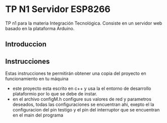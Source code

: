 <h1> TP N1 Servidor ESP8266 </h1>
<p>TP n1 para la materia Integración Tecnológica. Consiste en un servidor web basado en la plataforma Arduino.</p>

<h2>Introduccion</h2>
<p></p>


<h2>Instrucciones</h2>
<article>
<p>Estas instrucciones te permitirán obtener una copia del proyecto en funcionamiento en tu máquina</p>
<ul>
<li>este proyecto esta escrito en c++ y usa la el entorno de desarrollo plataformio por lo que se debe de instar.</li>
<li>en el archivo configM.h configure sus valores de red y parametros deseados, todas las configuraciones se encuentran ahi, exepto el la configuracion del pin testigo y el pin del interruptor que se encuentran en el main del programa</li>
</ul>
</article>